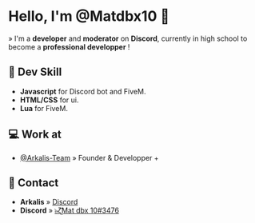 # Hello, I'm @Matdbx10 👋
» I'm a **developer** and **moderator** on __Discord__, currently in high school to become a **professional developper** !

## 📡 Dev Skill
- **Javascript** for Discord bot and FiveM.
- **HTML/CSS** for ui.
- **Lua** for FiveM.

## 💻 Work at
- [@Arkalis-Team]([https://techdev-os.fr](https://github.com/Arkalis-Team)) » Founder & Developper +

## 📌 Contact
- **Arkalis** » [Discord](https://discord.gg/txgs7xqxrE)
- **Discord** » [๖̶ζ͜͡Mat dbx 10#3476](https://discord.com/users/634442174305402883/)
